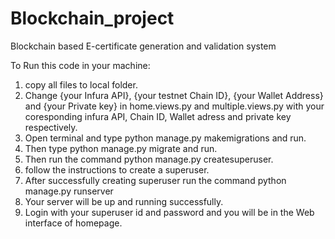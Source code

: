 # Blockchain_project
Blockchain based E-certificate generation and validation system

To Run this code in your machine: 
1. copy all files to local folder.
2. Change {your Infura API}, {your testnet Chain ID}, {your Wallet Address} and {your Private key} in home.views.py and multiple.views.py with your coresponding infura API, Chain ID, Wallet adress and private key respectively.
3. Open terminal and type python manage.py makemigrations and run.
4. Then type python manage.py migrate and run.
5. Then run the command python manage.py createsuperuser.
6. follow the instructions to create a superuser.
7. After successfully creating superuser run the command python manage.py runserver
8. Your server will be up and running successfully.
9. Login with your superuser id and password and you will be in the Web interface of homepage.
